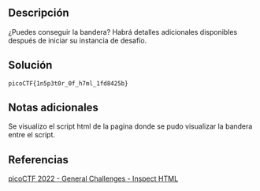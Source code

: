 ## Descripción
¿Puedes conseguir la bandera?
Habrá detalles adicionales disponibles después de iniciar su instancia de desafío.
## Solución
`picoCTF{1n5p3t0r_0f_h7ml_1fd8425b}`
## Notas adicionales
Se visualizo el script html de la pagina donde se pudo visualizar la bandera entre el script.
## Referencias
[picoCTF 2022 - General Challenges - Inspect HTML](https://www.youtube.com/watch?v=fm1EvGY3aow)

